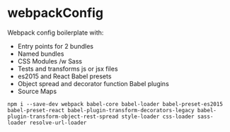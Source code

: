 # webpackConfig
Webpack config boilerplate with:

* Entry points for 2 bundles
* Named bundles
* CSS Modules /w Sass
* Tests and transforms js or jsx files
* es2015 and React Babel presets
* Object spread and decorator function Babel plugins
* Source Maps

`npm i --save-dev webpack babel-core babel-loader babel-preset-es2015 babel-preset-react babel-plugin-transform-decorators-legacy babel-plugin-transform-object-rest-spread style-loader css-loader sass-loader resolve-url-loader`

